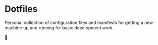 # Dotfiles

Personal collection of configuration files and manifests for getting a new machine up and running for 
basic development work.

:deciduous_tree:
